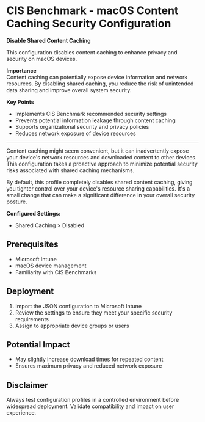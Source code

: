 # CIS Benchmark - macOS Content Caching Security Configuration

**Disable Shared Content Caching**

This configuration disables content caching to enhance privacy and security on macOS devices.

**Importance**  
Content caching can potentially expose device information and network resources. By disabling shared caching, you reduce the risk of unintended data sharing and improve overall system security.

**Key Points**  
- Implements CIS Benchmark recommended security settings
- Prevents potential information leakage through content caching
- Supports organizational security and privacy policies
- Reduces network exposure of device resources

---
Content caching might seem convenient, but it can inadvertently expose your device's network resources and downloaded content to other devices. This configuration takes a proactive approach to minimize potential security risks associated with shared caching mechanisms.

By default, this profile completely disables shared content caching, giving you tighter control over your device's resource sharing capabilities. It's a small change that can make a significant difference in your overall security posture.

**Configured Settings:**

- Shared Caching        > Disabled

## Prerequisites

- Microsoft Intune
- macOS device management
- Familiarity with CIS Benchmarks

## Deployment

1. Import the JSON configuration to Microsoft Intune
2. Review the settings to ensure they meet your specific security requirements
3. Assign to appropriate device groups or users

## Potential Impact

- May slightly increase download times for repeated content
- Ensures maximum privacy and reduced network exposure

## Disclaimer

Always test configuration profiles in a controlled environment before widespread deployment. Validate compatibility and impact on user experience.